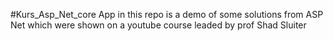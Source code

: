 #Kurs_Asp_Net_core
App in this repo is a demo of some solutions from ASP Net which were shown on a youtube course leaded by prof Shad Sluiter